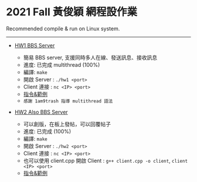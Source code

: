 # 2021 Fall 黃俊穎 網程設作業

Recommended compile & run on Linux system.

---

- [HW1 BBS Server](HW1)
  - 簡易 BBS server, 支援同時多人在線、發送訊息、接收訊息
  - 進度: 已完成 multithread (100%)
  - 編譯: `make`
  - 開啟 Server : `./hw1 <port>`
  - Client 連接 : `nc <IP> <port>`
  - [指令&範例](https://hackmd.io/@Cw77l7QTQyuEGh-tVg3fjA/SyfBvXd4t)
  - `感謝 1am9trash 指導 multithread 語法`

- [HW2 Also BBS Server](HW2)
  - 可以創版，在板上發帖，可以回覆帖子
  - 進度: 已完成 (100%)
  - 編譯: `make`
  - 開啟 Server : `./hw2 <port>`
  - Client 連接 : `nc <IP> <port>`
  - 也可以使用 client.cpp 開啟 Client : `g++ client.cpp -o client`, `client <IP> <port>`
  - [指令&範例](https://hackmd.io/XTPsGsJBT3KH8NBgW91wLA)